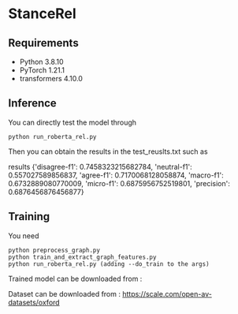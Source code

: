# StanceRel

## Requirements

* Python 3.8.10
* PyTorch 1.21.1
* transformers 4.10.0

## Inference

You can directly test the model through 
```
python run_roberta_rel.py
```

Then you can obtain the results in the test_reuslts.txt such as 

results {'disagree-f1': 0.7458323215682784, 'neutral-f1': 0.557027589856837, 'agree-f1': 0.7170068128058874, 'macro-f1': 0.6732889080770009, 'micro-f1': 0.6875956752519801, 'precision': 0.6876456876456877}


## Training

You need 
```
python preprocess_graph.py
python train_and_extract_graph_features.py
python run_roberta_rel.py (adding --do_train to the args)
```

Trained model can be downloaded from :



Dataset can be downloaded from : https://scale.com/open-av-datasets/oxford

